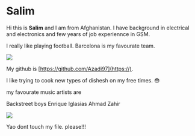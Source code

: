 # Salim
Hi this is **Salim** and I am from Afghanistan. I have background in electrical and electronics and few years of job experiennce in GSM.

I really like playing football. Barcelona is my favourate team.

![](https://codimd.s3.shivering-isles.com/demo/uploads/cc1cafd97d93a20c279484033.svg.png)

My github is [https://github.com/Azadi97](https://). 

I like trying to cook new types of dishesh on my free times. :flushed:

my favourate music artists are 

Backstreet boys
Enrique Iglasias
Ahmad Zahir

![](https://codimd.s3.shivering-isles.com/demo/uploads/cc1cafd97d93a20c279484036.gif)


Yao dont touch my file. please!!!
